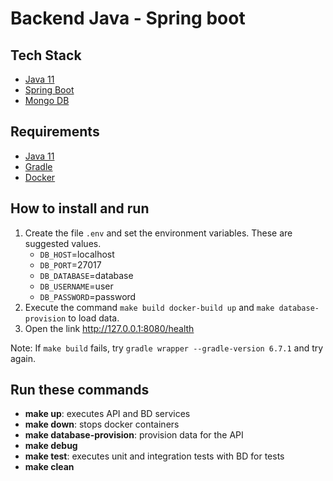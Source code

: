 # Backend Java - Spring boot

## Tech Stack

- [Java 11](https://www.oracle.com/technetwork/java/javase/downloads/jdk11-downloads-5066655.html)
- [Spring Boot](https://projects.spring.io/spring-boot/)
- [Mongo DB](https://www.mongodb.com/)

## Requirements

* [Java 11](https://www.oracle.com/java/technologies/javase-jdk11-downloads.html)
* [Gradle](https://gradle.org/)
* [Docker](https://www.docker.com/)

## How to install and run

1. Create the file `.env` and set the environment variables. These are suggested values.
    - `DB_HOST`=localhost
    - `DB_PORT`=27017
    - `DB_DATABASE`=database 
    - `DB_USERNAME`=user
    - `DB_PASSWORD`=password
2. Execute the command `make build docker-build up` and `make database-provision` to load data.
3. Open the link <http://127.0.0.1:8080/health>

Note: If `make build` fails, try `gradle wrapper --gradle-version 6.7.1` and try again.

## Run these commands
- **make up**: executes API and BD services
- **make down**: stops docker containers
- **make database-provision**: provision data for the API
- **make debug**
- **make test**: executes unit and integration tests with BD for tests
- **make clean**
